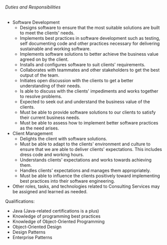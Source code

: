 <!-- ---
layout:       jobs
class:        job
title:        "Mid-Senior Java Developer (Edusuite)"
photo: "https://www.orangeandbronze.com/assets/images/fb-careers.png"
description:  The Java Developer assumes the role of programmer and consultant, which involves implementing, assisting clients in the field of software development. Candidates must be willing to be assigned in Alabang.
date:         2018-12-28 16:47:00 +0800
categories:   jobs
--- -->
<!-- Do not leave new lines after each element. Elements after new lines will not be rendered. -->
<h6 class="-dark">Duties and Responsibilities</h6>
<ul>
  <li>Software Development
    <ul>
        <li>Designs software to ensure that the most suitable solutions are built to meet the clients' needs.</li>
        <li>Implements best practices in software development such as testing, self documenting code and other practices necessary for delivering sustainable and working software.</li>
        <li>Implements software solutions to better achieve the business value agreed on by the client.</li>
        <li>Installs and configures software to suit clients' requirements.</li>
        <li>Collaborates with teammates and other stakeholders to get the best output of the team.</li>
        <li>Initiates open discussion with the clients to get a better understanding of their needs.</li>
        <li>Is able to discuss with the clients' impediments and works together to resolve problems.</li>
        <li>Expected to seek out and understand the business value of the clients.</li>
        <li>Must be able to provide software solutions to our clients to satisfy their current business needs.</li>
        <li>Must be able to assess how to implement better software practices as the need arises.</li>
    </ul>
  </li>
  <li>Client Management
    <ul>
        <li>Delights the client with software solutions.</li>
        <li>Must be able to adapt to the clients' environment and culture to ensure that we are able to deliver clients' expectations. This includes dress code and working hours.</li>
        <li>Understands clients' expectations and works towards achieving them.</li>
        <li>Handles clients' expectations and manages them appropriately.</li>
        <li>Must be able to influence the clients positively toward implementing best practices into their software engineering.</li>
    </ul>
  </li>
  <li>Other roles, tasks, and technologies related to Consulting Services may be assigned and learned as needed.</li>
</ul>
<p>Qualifications:</p>
<ul>
  <li>Java (Java-related certifications is a plus) </li>
  <li>Knowledge of programming best practices</li>
  <li>Knowledge of Object-Oriented Programming</li>
  <li>Object-Oriented Design</li>
  <li>Design Patterns</li>
  <li>Enterprise Patterns</li>
</ul>